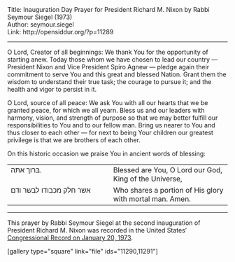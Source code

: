 <html>
<head></head>
<body>
Title: Inauguration Day Prayer for President Richard M. Nixon by Rabbi Seymour Siegel (1973)<br />
Author: seymour.siegel<br />
Link: http://opensiddur.org/?p=11289
<p />
<hr />

<div class="english">
O Lord, Creator of all beginnings: We thank You for the opportunity of starting anew. Today those whom we have chosen to lead our country — President Nixon and Vice President Spiro Agnew — pledge again their commitment to serve You and this great and blessed Nation. Grant them the wisdom to understand their true task; the courage to pursue it; and the health and vigor to persist in it.

O Lord, source of all peace: We ask You with all our hearts that we be granted peace, for which we all yearn. Bless us and our leaders with harmony, vision, and strength of purpose so that we may better fulfill our responsibilities to You and to our fellow man. Bring us nearer to You and thus closer to each other — for next to being Your children our greatest privilege is that we are brothers of each other.

On this historic occasion we praise You in ancient words of blessing:
</div>

<table style="margin-left: auto;margin-right: auto;"><tbody>
<tr><td style="vertical-align:top;" width="46%">
<div class="liturgy"><span lang="he">
בּרוך אתּה.
</span></div>
</td>
 
<td style="vertical-align:top;" width="53%">
<div class="english">
Blessed are You, O Lord our God, King of the Universe,
</div>
</td></tr>


<tr><td style="vertical-align:top;" width="46%">
<div class="liturgy"><span lang="he">
אשר חלק מכבודו לבשר ודם
</span></div>
</td>
 
<td style="vertical-align:top;" width="53%">
<div class="english">
Who shares a portion of His glory with mortal man. Amen.
</div>
</td></tr>
</tbody></table>

<hr />
This prayer by Rabbi Seymour Siegel at the second inauguration of President Richard M. Nixon was recorded in the United States’ <a href="https://archive.org/stream/congressionalrec119aunit#page/n835/mode/2up">Congressional Record on January 20, 1973</a>.

[gallery type="square" link="file" ids="11290,11291"]
</body>
</html>